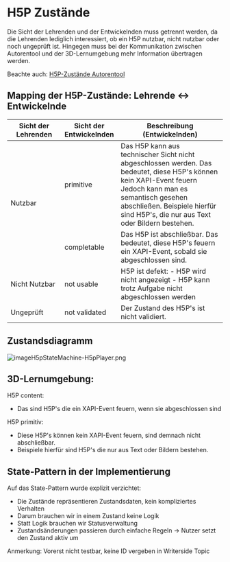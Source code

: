 # H5P Zustände


Die Sicht der Lehrenden und der Entwickelnden muss getrennt werden, da 
die Lehrenden lediglich interessiert, ob ein H5P nutzbar, nicht nutzbar oder
noch ungeprüft ist. Hingegen muss bei der Kommunikation zwischen Autorentool und 
der 3D-Lernumgebung mehr Information übertragen werden.

Beachte auch: [H5P-Zustände Autorentool](H5P-Zustände-Autorentool.md)

## Mapping der H5P-Zustände: Lehrende ↔ Entwickelnde

<table >
  <thead>
    <tr>
      <th style="width: 25%;">Sicht der Lehrenden</th>
      <th style="width: 25%;">Sicht der Entwickelnden</th>
      <th>Beschreibung (Entwickelnden)</th>
    </tr>
  </thead>
  <tbody>
    <tr>
      <td rowspan="2">Nutzbar</td>
      <td>primitive</td>
      <td>
        Das H5P kann aus technischer Sicht nicht abgeschlossen werden.
        Das bedeutet, diese H5P's können kein XAPI-Event feuern
        Jedoch kann man es semantisch gesehen abschließen.
        Beispiele hierfür sind H5P's, die nur aus Text oder Bildern bestehen.
      </td>
    </tr>
    <tr>
      <td>completable</td>
      <td>
        Das H5P ist abschließbar.
        Das bedeutet, diese H5P's feuern ein XAPI-Event, sobald sie abgeschlossen sind.
      </td>
    </tr>
    <tr>
      <td>Nicht Nutzbar</td>
      <td>not usable</td>
      <td>
        H5P ist defekt:
        - H5P wird nicht angezeigt
        - H5P kann trotz Aufgabe nicht abgeschlossen werden
      </td>
    </tr>
    <tr>
      <td>Ungeprüft</td>
      <td>not validated</td>
      <td>Der Zustand des H5P's ist nicht validiert.</td>
    </tr>
  </tbody>
</table>

## Zustandsdiagramm

![imageH5pStateMachine-H5pPlayer.png](imageH5pStateMachine-H5pPlayer.png)


## 3D-Lernumgebung:

H5P content:
- Das sind H5P's die ein XAPI-Event feuern, wenn sie abgeschlossen sind

H5P primitiv:
- Diese H5P's können kein XAPI-Event feuern, sind demnach nicht abschließbar.
- Beispiele hierfür sind H5P's die nur aus Text oder Bildern bestehen.


## State-Pattern in der Implementierung

Auf das State-Pattern wurde explizit verzichtet:

- Die Zustände repräsentieren Zustandsdaten, kein kompliziertes Verhalten
- Darum brauchen wir in einem Zustand keine Logik
- Statt Logik brauchen wir Statusverwaltung
- Zustandsänderungen passieren durch einfache Regeln 
-> Nutzer setzt den Zustand aktiv um

Anmerkung: Vorerst nicht testbar, keine ID vergeben in Writerside Topic